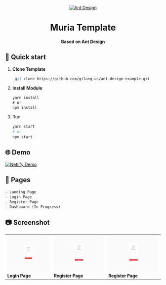 <p align="center">
  <a href="https://ant.design/">
    <img alt="Ant Design" src="https://gw.alipayobjects.com/zos/rmsportal/KDpgvguMpGfqaHPjicRK.svg" width="60" />
  </a>
</p>
<h1 align="center">
  Muria Template
</h1>
<h4 align="center">
    Based on Ant Design
</h4>

## 🚀 Quick start
1. **Clone Template**
   ```sh  
    git clone https://github.com/gilang-as/ant-design-example.git
   ```
2. **Install Module**
   ```shell
   yarn install
   # or
   npm install
   ```
3. Run
   ```sh
   yarn start
   # or
   npm start
   ```
## 🌐 Demo
[![Netlify Demo](https://cdn.zapier.com/storage/developer/92b6c228e4e92368ef6ffd2f257e6162.32x32.png)](https://muria.netlify.app/)

## 📖 Pages
    - Landing Page
    - Login Page
    - Register Page
    - Dashboard (In Progress)
## 📷 Screenshot
<table align="center">
    <tr>
        <td>
            <img  height="120px" src="https://github.com/gilang-as/ant-design-example/raw/main/docs/images/login.png?raw=true"  alt="1"/>
            <b>Login Page<b/>
        </td>
        <td>
            <img height="120px" src="https://github.com/gilang-as/ant-design-example/raw/main/docs/images/register.png?raw=true"  alt="1"/>
            <b>Register Page<b/>
        </td>
        <td>
            <img height="120px" src="https://github.com/gilang-as/ant-design-example/raw/main/docs/images/register.png?raw=true"  alt="1"/>
            <b>Register Page<b/>
        </td>
    </tr>
</table>